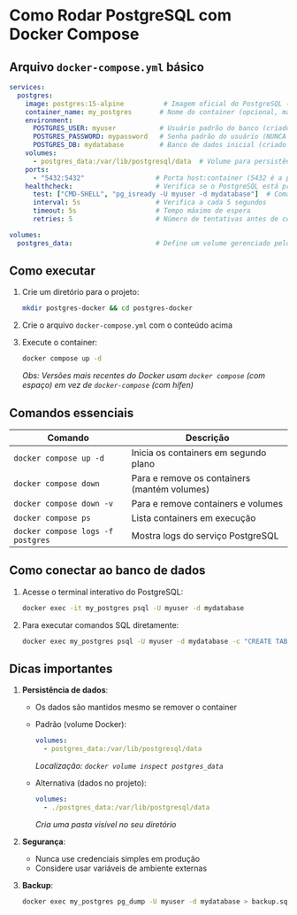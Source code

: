 # Como Rodar PostgreSQL com Docker Compose

## Arquivo `docker-compose.yml` básico

```yaml
services:
  postgres:
    image: postgres:15-alpine          # Imagem oficial do PostgreSQL (versão 15 Alpine)
    container_name: my_postgres       # Nome do container (opcional, mas útil para referência)
    environment:
      POSTGRES_USER: myuser           # Usuário padrão do banco (criado automaticamente)
      POSTGRES_PASSWORD: mypassword   # Senha padrão do usuário (NUNCA use a padrão em produção)
      POSTGRES_DB: mydatabase         # Banco de dados inicial (criado automaticamente)
    volumes:
      - postgres_data:/var/lib/postgresql/data  # Volume para persistência dos dados
    ports:
      - "5432:5432"                  # Porta host:container (5432 é a padrão do PostgreSQL)
    healthcheck:                     # Verifica se o PostgreSQL está pronto para conexões
      test: ["CMD-SHELL", "pg_isready -U myuser -d mydatabase"]  # Comando de verificação
      interval: 5s                   # Verifica a cada 5 segundos
      timeout: 5s                    # Tempo máximo de espera
      retries: 5                     # Número de tentativas antes de considerar "unhealthy"

volumes:
  postgres_data:                     # Define um volume gerenciado pelo Docker
```

## Como executar

1. Crie um diretório para o projeto:
   ```bash
   mkdir postgres-docker && cd postgres-docker
   ```

2. Crie o arquivo `docker-compose.yml` com o conteúdo acima

3. Execute o container:
   ```bash
   docker compose up -d
   ```
   *Obs: Versões mais recentes do Docker usam `docker compose` (com espaço) em vez de `docker-compose` (com hífen)*

## Comandos essenciais

| Comando | Descrição |
|---------|-----------|
| `docker compose up -d` | Inicia os containers em segundo plano |
| `docker compose down` | Para e remove os containers (mantém volumes) |
| `docker compose down -v` | Para e remove containers e volumes |
| `docker compose ps` | Lista containers em execução |
| `docker compose logs -f postgres` | Mostra logs do serviço PostgreSQL |

## Como conectar ao banco de dados

1. Acesse o terminal interativo do PostgreSQL:
   ```bash
   docker exec -it my_postgres psql -U myuser -d mydatabase
   ```

2. Para executar comandos SQL diretamente:
   ```bash
   docker exec my_postgres psql -U myuser -d mydatabase -c "CREATE TABLE teste(id SERIAL PRIMARY KEY);"
   ```

## Dicas importantes

1. **Persistência de dados**:
   - Os dados são mantidos mesmo se remover o container
   - Padrão (volume Docker):  
     ```yaml
     volumes:
       - postgres_data:/var/lib/postgresql/data
     ```
     *Localização: `docker volume inspect postgres_data`*

   - Alternativa (dados no projeto):  
     ```yaml
     volumes:
       - ./postgres_data:/var/lib/postgresql/data
     ```
     *Cria uma pasta visível no seu diretório*

2. **Segurança**:
   - Nunca use credenciais simples em produção
   - Considere usar variáveis de ambiente externas

3. **Backup**:
   ```bash
   docker exec my_postgres pg_dump -U myuser -d mydatabase > backup.sql
   ```